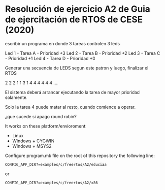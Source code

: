 # Resolución de ejercicio A2 de Guia de ejercitación de RTOS de CESE (2020)

escribir un programa en donde 3 tareas controlen 3 leds

Led 1 - Tarea A - Prioridad +3
Led 2 - Tarea B - Prioridad +2
Led 3 - Tarea C - Prioridad +1
Led 4 - Tarea D - Prioridad +0

Generar una secuencia de LEDS segun este patron y luego, finalizar el RTOS

2  2  2  1  1  3  1  4  4  4  4  4  4 ....

El sistema deberá arrancar ejecutando la tarea de mayor prioridad solamente.

Solo la tarea 4 puede matar al resto, cuando comience a operar. 

¿que sucede si apago round robin?

 



It works on these platform/envioroment:

* Linux
* Windows + CYGWIN
* Windows + MSYS2


Configure program.mk file on the root of this repository the following line:

`CONFIG_APP_DIR?=examples/c/freertos/A2/educiaa`

or

`CONFIG_APP_DIR?=examples/c/freertos/A2/x86`
